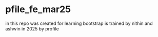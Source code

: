 # pfile_fe_mar25
in this repo was created for learning bootstrap is trained by nithin and ashwin in 2025 by profile
